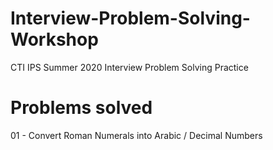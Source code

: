# Interview-Problem-Solving-Workshop
CTI IPS Summer 2020 Interview Problem Solving Practice

# Problems solved
01 - Convert Roman Numerals into Arabic / Decimal Numbers